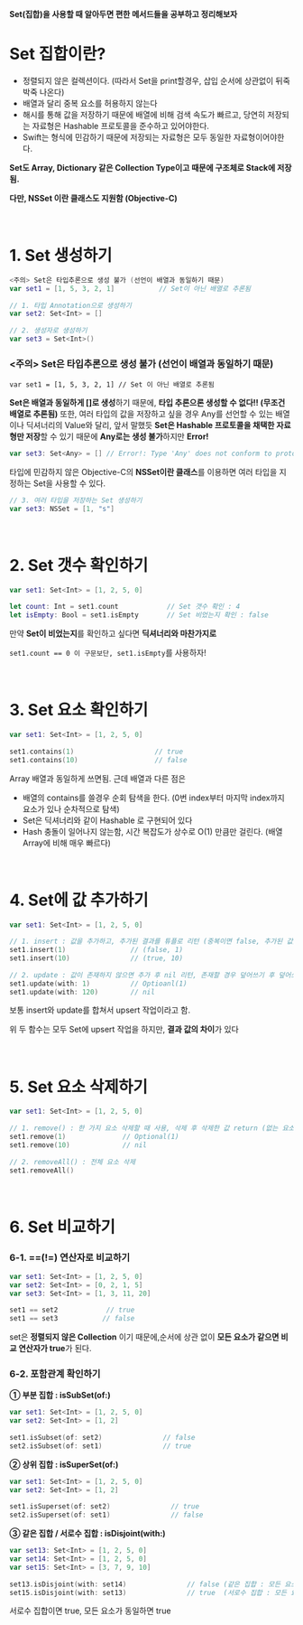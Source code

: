 **Set(집합)을 사용할 때 알아두면 편한 메서드들을 공부하고 정리해보자**

# Set 집합이란?

- 정렬되지 않은 컬렉션이다. (따라서 Set을 print할경우, 삽입 순서에 상관없이 뒤죽박죽 나온다)
- 배열과 달리 중복 요소를 허용하지 않는다
- 해시를 통해 값을 저장하기 때문에 배열에 비해 검색 속도가 빠르고, 당연히 저장되는 자료형은 Hashable 프로토콜을 준수하고 있어야한다.
- Swift는 형식에 민감하기 때문에 저장되는 자료형은 모두 동일한 자료형이어야한다.

**Set도 Array, Dictionary 같은 Collection Type이고 때문에 구조체로 Stack에 저장됨.**  

**다만, NSSet 이란 클래스도 지원함 (Objective-C)**

</br>


# 1. Set 생성하기

```swift
<주의> Set은 타입추론으로 생성 불가 (선언이 배열과 동일하기 때문)
var set1 = [1, 5, 3, 2, 1]           // Set이 아닌 배열로 추론됨
 
// 1. 타입 Annotation으로 생성하기
var set2: Set<Int> = []
 
// 2. 생성자로 생성하기
var set3 = Set<Int>()
```

### <주의> Set은 타입추론으로 생성 불가 (선언이 배열과 동일하기 때문)

`var set1 = [1, 5, 3, 2, 1] // Set 이 아닌 배열로 추론됨`

**Set은 배열과 동일하게 []로 생성**하기 때문에, **타입 추론으론 생성할 수 없다!! (무조건 배열로 추론됨)** 또한, 여러 타입의 값을 저장하고 싶을 경우 Any를 선언할 수 있는 배열이나 딕셔너리의 Value와 달리, 앞서 말했듯 **Set은 Hashable 프로토콜을 채택한 자료형만 저장**할 수 있기 때문에 **Any로는 생성 불가**하지만  **Error!**

```swift
var set3: Set<Any> = [] // Error!: Type 'Any' does not conform to protocoal 'Hashable'
```

타입에 민감하지 않은 Objective-C의 **NSSet이란 클래스**를 이용하면 여러 타입을 지정하는 Set을 사용할 수 있다.

```swift
// 3. 여러 타입을 저장하는 Set 생성하기
var set3: NSSet = [1, "s"]
```

</br>

# 2. Set 갯수 확인하기

```swift
var set1: Set<Int> = [1, 2, 5, 0]
 
let count: Int = set1.count            // Set 갯수 확인 : 4
let isEmpty: Bool = set1.isEmpty       // Set 비었는지 확인 : false
```

만약 **Set이 비었는지**를 확인하고 싶다면 **딕셔너리와 마찬가지로**

`set1.count == 0 이 구문보단, set1.isEmpty`를 사용하자!

</br>

# 3. Set 요소 확인하기

```swift
var set1: Set<Int> = [1, 2, 5, 0]
 
set1.contains(1)                    // true
set1.contains(10)                   // false
```

Array 배열과 동일하게 쓰면됨.  근데 배열과 다른 점은 

- 배열의 contains를 쓸경우 순회 탐색을 한다. (0번 index부터 마지막 index까지 요소가 있나 순차적으로 탐색)
- Set은 딕셔너리와 같이 Hashable 로 구현되어 있다
- Hash 충돌이 일어나지 않는함, 시간 복잡도가 상수로 O(1) 만큼만 걸린다.  (배열 Array에 비해 매우 빠르다)

</br>

# 4. Set에 값 추가하기

```swift
var set1: Set<Int> = [1, 2, 5, 0]
 
// 1. insert : 값을 추가하고, 추가된 결과를 튜플로 리턴 (중복이면 false, 추가된 값)
set1.insert(1)                // (false, 1)
set1.insert(10)               // (true, 10)
 
// 2. update : 값이 존재하지 않으면 추가 후 nil 리턴, 존재할 경우 덮어쓰기 후 덮어쓰기 전 값 리턴
set1.update(with: 1)          // Optioanl(1)
set1.update(with: 120)        // nil
```

보통 insert와 update를 합쳐서 upsert 작업이라고 함.

위 두 함수는 모두 Set에 upsert 작업을 하지만, **결과 값의 차이**가 있다

</br>

# 5. Set 요소 삭제하기

```swift
var set1: Set<Int> = [1, 2, 5, 0]
 
// 1. remove() : 한 가지 요소 삭제할 때 사용, 삭제 후 삭제한 값 return (없는 요소 삭제 시 nil 리턴)
set1.remove(1)              // Optional(1)
set1.remove(10)             // nil
 
// 2. removeAll() : 전체 요소 삭제
set1.removeAll()
```

</br>

# 6.  Set 비교하기

### 6-1. ==(!=) 연산자로 비교하기

```swift
var set1: Set<Int> = [1, 2, 5, 0]
var set2: Set<Int> = [0, 2, 1, 5]
var set3: Set<Int> = [1, 3, 11, 20]
 
set1 == set2            // true
set1 == set3           // false
```

set은 **정렬되지 않은 Collection** 이기 때문에,순서에 상관 없이 **모든 요소가 같으면 비교 연산자가 true**가 된다.


### 6-2. 포함관계 확인하기

****① 부분 집합 : isSubSet(of:)****

```swift
var set1: Set<Int> = [1, 2, 5, 0]
var set2: Set<Int> = [1, 2]
 
set1.isSubset(of: set2)               // false
set2.isSubset(of: set1)               // true
```

****② 상위 집합 : isSuperSet(of:)****

```swift
var set1: Set<Int> = [1, 2, 5, 0]
var set2: Set<Int> = [1, 2]
 
set1.isSuperset(of: set2)               // true
set2.isSuperset(of: set1)               // false
```

****③ 같은 집합 / 서로수 집합 : isDisjoint(with:)****

```swift
var set13: Set<Int> = [1, 2, 5, 0]
var set14: Set<Int> = [1, 2, 5, 0]
var set15: Set<Int> = [3, 7, 9, 10]
 
set13.isDisjoint(with: set14)               // false (같은 집합 : 모든 요소가 동일한 집합)
set15.isDisjoint(with: set13)               // true  (서로수 집합 : 모든 요소가 다른 집합)
```

서로수 집합이면 true, 모든 요소가 동일하면 true

</br>


